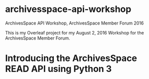 
# archivesspace-api-workshop

ArchivesSpace API Workshop, ArchivesSpace Member Forum 2016

This is my Overleaf project for my August 2, 2016 Workshop for the ArchivesSpace Member Forum.

# Introducing the ArchivesSpace READ API using Python 3


